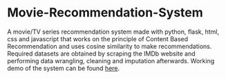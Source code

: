 # Movie-Recommendation-System
A movie/TV series recommendation system made with python, flask, html, css and javascript that works on the principle of Content Based Recommendation and uses cosine similarity to make recommendations. Required datasets are obtained by scraping the IMDb website and performing data wrangling, cleaning and imputation afterwards. Working demo of the system can be found [here](satyamdutta.pythonanywhere.com).
